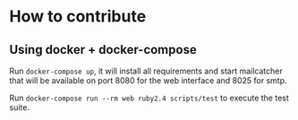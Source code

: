 # How to contribute

## Using docker + docker-compose

Run `docker-compose up`, it will install all requirements and start mailcatcher that will be available on port 8080 for the web interface and 8025 for smtp.

Run `docker-compose run --rm web ruby2.4 scripts/test` to execute the test suite.
